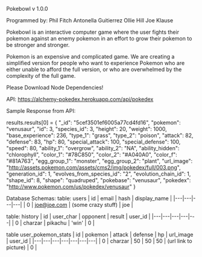 Pokebowl
v 1.0.0

Programmed by:
    Phil Fitch
    Antonella Guitierrez
    Ollie Hill
    Joe Klause

Pokebowl is an interactive computer game where the user fights their pokemon against an enemy pokemon in an effort to grow their pokemon to be stronger and stronger.

Pokemon is an expensive and complicated game. We are creating a simplified version for people who want to experience Pokemon who are either unable to afford the full version, or who are overwhelmed by the complexity of the full game.

Please Download Node Dependencies!

API:
https://alchemy-pokedex.herokuapp.com/api/pokedex

Sample Response from API:

results.results[0] = {
    "_id": "5cef3501ef6005a77cd4fd16",
    "pokemon": "venusaur",
    "id": 3,
    "species_id": 3,
    "height": 20,
    "weight": 1000,
    "base_experience": 236,
    "type_1": "grass",
    "type_2": "poison",
    "attack": 82,
    "defense": 83,
    "hp": 80,
    "special_attack": 100,
    "special_defense": 100,
    "speed": 80,
    "ability_1": "overgrow",
    "ability_2": "NA",
    "ability_hidden": "chlorophyll",
    "color_1": "#78C850",
    "color_2": "#A040A0",
    "color_f": "#81A763",
    "egg_group_1": "monster",
    "egg_group_2": "plant",
    "url_image": "http://assets.pokemon.com/assets/cms2/img/pokedex/full/003.png",
    "generation_id": 1,
    "evolves_from_species_id": "2",
    "evolution_chain_id": 1,
    "shape_id": 8,
    "shape": "quadruped",
    "pokebase": "venusaur",
    "pokedex": "http://www.pokemon.com/us/pokedex/venusaur"
}



Database Schemas:
table: users
| id  | email  | hash  | display_name  |
|---|---|---|---|
| 0  | joe@joe.com  | (some crazy stuff) | joe |



table: history
| id  | user_char  | opponent  | result  | user_id  |
|---|---|---|---|---|
| 0  | charzar  | pikachu  | 'win'  | 0  |



table user_pokemon_stats
| id  | pokemon  | attack  | defense  | hp  | url_image  | user_id  |
|---|---|---|---|---|---|---|
| 0  | charzar  | 50  | 50  | 50  | (url link to picture)  | 0  |